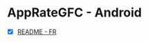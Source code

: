 # AppRateGFC - Android
- [x] [README - FR](https://github.com/SASGeniusFlashConception/capacitor-apprate-gfc/blob/master/doc/README-FR.md)
